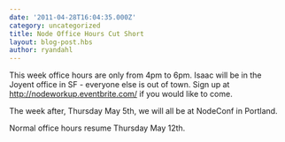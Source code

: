 ```yaml
---
date: '2011-04-28T16:04:35.000Z'
category: uncategorized
title: Node Office Hours Cut Short
layout: blog-post.hbs
author: ryandahl
---
```


This week office hours are only from 4pm to 6pm. Isaac will be in the Joyent office in SF - everyone else is out of town. Sign up at http://nodeworkup.eventbrite.com/ if you would like to come.

The week after, Thursday May 5th, we will all be at NodeConf in Portland.

Normal office hours resume Thursday May 12th.
